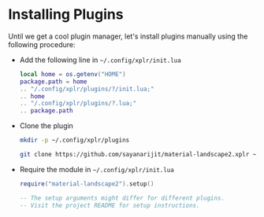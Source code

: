 # Installing Plugins

Until we get a cool plugin manager, let's install plugins manually using the
following procedure:

- Add the following line in `~/.config/xplr/init.lua`

  ```lua
  local home = os.getenv("HOME")
  package.path = home
  .. "/.config/xplr/plugins/?/init.lua;"
  .. home
  .. "/.config/xplr/plugins/?.lua;"
  .. package.path
  ```

- Clone the plugin

  ```bash
  mkdir -p ~/.config/xplr/plugins

  git clone https://github.com/sayanarijit/material-landscape2.xplr ~/.config/xplr/plugins/material-landscape2
  ```

- Require the module in `~/.config/xplr/init.lua`

  ```lua
  require("material-landscape2").setup()

  -- The setup arguments might differ for different plugins.
  -- Visit the project README for setup instructions.
  ```
